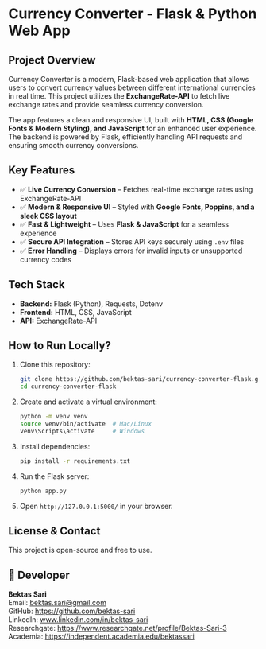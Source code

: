 # Currency Converter - Flask & Python Web App

## Project Overview
Currency Converter is a modern, Flask-based web application that allows users to convert currency values between different international currencies in real time. This project utilizes the **ExchangeRate-API** to fetch live exchange rates and provide seamless currency conversion.

The app features a clean and responsive UI, built with **HTML, CSS (Google Fonts & Modern Styling), and JavaScript** for an enhanced user experience. The backend is powered by Flask, efficiently handling API requests and ensuring smooth currency conversions.

## Key Features
- ✅ **Live Currency Conversion** – Fetches real-time exchange rates using ExchangeRate-API
- ✅ **Modern & Responsive UI** – Styled with **Google Fonts, Poppins, and a sleek CSS layout**
- ✅ **Fast & Lightweight** – Uses **Flask & JavaScript** for a seamless experience
- ✅ **Secure API Integration** – Stores API keys securely using `.env` files
- ✅ **Error Handling** – Displays errors for invalid inputs or unsupported currency codes

## Tech Stack
- **Backend:** Flask (Python), Requests, Dotenv
- **Frontend:** HTML, CSS, JavaScript
- **API:** ExchangeRate-API

## How to Run Locally?
1. Clone this repository:
    ```sh
    git clone https://github.com/bektas-sari/currency-converter-flask.git
    cd currency-converter-flask
    ```
2. Create and activate a virtual environment:
    ```sh
    python -m venv venv
    source venv/bin/activate  # Mac/Linux
    venv\Scripts\activate     # Windows
    ```
3. Install dependencies:
    ```sh
    pip install -r requirements.txt
    ```
4. Run the Flask server:
    ```sh
    python app.py
    ```
5. Open `http://127.0.0.1:5000/` in your browser.

## License & Contact
This project is open-source and free to use. 

## 👤 Developer

**Bektas Sari**  
Email: bektas.sari@gmail.com  <br>
GitHub: https://github.com/bektas-sari <br>
LinkedIn: www.linkedin.com/in/bektas-sari <br>
Researchgate: https://www.researchgate.net/profile/Bektas-Sari-3 <br>
Academia: https://independent.academia.edu/bektassari <br>



